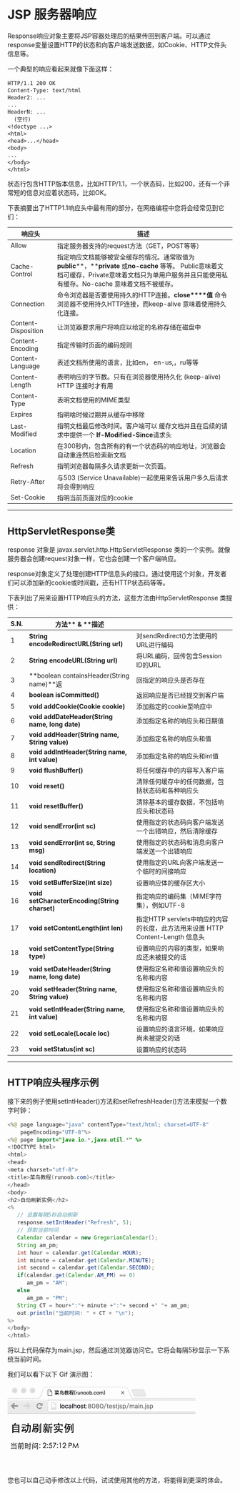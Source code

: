 # JSP 服务器响应

Response响应对象主要将JSP容器处理后的结果传回到客户端。可以通过response变量设置HTTP的状态和向客户端发送数据，如Cookie、HTTP文件头信息等。

一个典型的响应看起来就像下面这样：

```
HTTP/1.1 200 OK
Content-Type: text/html
Header2: ...
...
HeaderN: ...
  (空行)
<!doctype ...>
<html>
<head>...</head>
<body>
...
</body>
</html>
```

状态行包含HTTP版本信息，比如HTTP/1.1，一个状态码，比如200，还有一个非常短的信息对应着状态码，比如OK。

下表摘要出了HTTP1.1响应头中最有用的部分，在网络编程中您将会经常见到它们：

| **响应头**             | **描述**                                   |
| ------------------- | ---------------------------------------- |
| Allow               | 指定服务器支持的request方法（GET，POST等等）            |
| Cache-Control       | 指定响应文档能够被安全缓存的情况。通常取值为 **public****，****private** 或**no-cache** 等等。 Public意味着文档可缓存，Private意味着文档只为单用户服务并且只能使用私有缓存。No-cache 意味着文档不被缓存。 |
| Connection          | 命令浏览器是否要使用持久的HTTP连接。**close****值** 命令浏览器不使用持久HTTP连接，而keep-alive 意味着使用持久化连接。 |
| Content-Disposition | 让浏览器要求用户将响应以给定的名称存储在磁盘中                  |
| Content-Encoding    | 指定传输时页面的编码规则                             |
| Content-Language    | 表述文档所使用的语言，比如en， en-us,，ru等等             |
| Content-Length      | 表明响应的字节数。只有在浏览器使用持久化 (keep-alive) HTTP 连接时才有用 |
| Content-Type        | 表明文档使用的MIME类型                            |
| Expires             | 指明啥时候过期并从缓存中移除                           |
| Last-Modified       | 指明文档最后修改时间。客户端可以 缓存文档并且在后续的请求中提供一个 **If-Modified-Since**请求头 |
| Location            | 在300秒内，包含所有的有一个状态码的响应地址，浏览器会自动重连然后检索新文档  |
| Refresh             | 指明浏览器每隔多久请求更新一次页面。                       |
| Retry-After         | 与503 (Service Unavailable)一起使用来告诉用户多久后请求将会得到响应 |
| Set-Cookie          | 指明当前页面对应的cookie                          |

------

## HttpServletResponse类

response 对象是 javax.servlet.http.HttpServletResponse 类的一个实例。就像服务器会创建request对象一样，它也会创建一个客户端响应。

response对象定义了处理创建HTTP信息头的接口。通过使用这个对象，开发者们可以添加新的cookie或时间戳，还有HTTP状态码等等。

下表列出了用来设置HTTP响应头的方法，这些方法由HttpServletResponse 类提供：

| **S.N.** | **方法**** & ****描述**                      |      |
| -------- | ---------------------------------------- | ---- |
| 1        | **String encodeRedirectURL(String url)**| 对sendRedirect()方法使用的URL进行编码      |
| 2        | **String encodeURL(String url)** |将URL编码，回传包含Session ID的URL      |
| 3        | **boolean containsHeader(String name)**返 |回指定的响应头是否存在      |
| 4        | **boolean isCommitted()**  | 返回响应是否已经提交到客户端     |
| 5        | **void addCookie(Cookie cookie)** | 添加指定的cookie至响应中     |
| 6        | **void addDateHeader(String name, long date)** |  添加指定名称的响应头和日期值    |
| 7        | **void addHeader(String name, String value)** | 添加指定名称的响应头和值     |
| 8        | **void addIntHeader(String name, int value)** | 添加指定名称的响应头和int值     |
| 9        | **void flushBuffer()**    | 将任何缓存中的内容写入客户端      |
| 10       | **void reset()** | 清除任何缓存中的任何数据，包括状态码和各种响应头     |
| 11       | **void resetBuffer()** | 清除基本的缓存数据，不包括响应头和状态码     |
| 12       | **void sendError(int sc)** |  使用指定的状态码向客户端发送一个出错响应，然后清除缓存    |
| 13       | **void sendError(int sc, String msg)** | 使用指定的状态码和消息向客户端发送一个出错响应     |
| 14       | **void sendRedirect(String location)** |  使用指定的URL向客户端发送一个临时的间接响应    |
| 15       | **void setBufferSize(int size)** | 设置响应体的缓存区大小     |
| 16       | **void setCharacterEncoding(String charset)** |  指定响应的编码集（MIME字符集），例如UTF-8    |
| 17       | **void setContentLength(int len)** |  指定HTTP servlets中响应的内容的长度，此方法用来设置 HTTP Content-Length 信息头    |
| 18       | **void setContentType(String type)** |  设置响应的内容的类型，如果响应还未被提交的话    |
| 19       | **void setDateHeader(String name, long date)** | 使用指定名称和值设置响应头的名称和内容     |
| 20       | **void setHeader(String name, String value)** |  使用指定名称和值设置响应头的名称和内容    |
| 21       | **void setIntHeader(String name, int value)** |  使用指定名称和值设置响应头的名称和内容    |
| 22       | **void setLocale(Locale loc)**|  设置响应的语言环境，如果响应尚未被提交的话     |
| 23       | **void setStatus(int sc)**     | 设置响应的状态码       |

------

## HTTP响应头程序示例

接下来的例子使用setIntHeader()方法和setRefreshHeader()方法来模拟一个数字时钟：

```java
<%@ page language="java" contentType="text/html; charset=UTF-8"
    pageEncoding="UTF-8"%>
<%@ page import="java.io.*,java.util.*" %>
<!DOCTYPE html>
<html>
<head>
<meta charset="utf-8">
<title>菜鸟教程(runoob.com)</title>
</head>
<body>
<h2>自动刷新实例</h2>
<%
   // 设置每隔5秒自动刷新
   response.setIntHeader("Refresh", 5);
   // 获取当前时间
   Calendar calendar = new GregorianCalendar();
   String am_pm;
   int hour = calendar.get(Calendar.HOUR);
   int minute = calendar.get(Calendar.MINUTE);
   int second = calendar.get(Calendar.SECOND);
   if(calendar.get(Calendar.AM_PM) == 0)
      am_pm = "AM";
   else
      am_pm = "PM";
   String CT = hour+":"+ minute +":"+ second +" "+ am_pm;
   out.println("当前时间: " + CT + "\n");
%>
</body>
</html>
```

将以上代码保存为main.jsp，然后通过浏览器访问它。它将会每隔5秒显示一下系统当前时间。

我们可以看下以下 Gif 演示图：

![img](images/jsp1.gif)

您也可以自己动手修改以上代码，试试使用其他的方法，将能得到更深的体会。